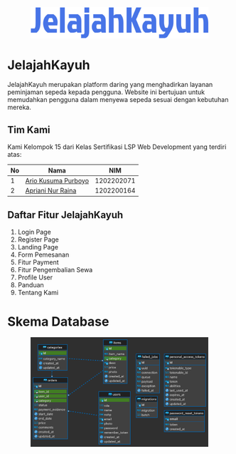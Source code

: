 
<p align="center"><a href="#" target="_blank"><img src="https://github.com/ariokusuma/JelajahKayuh/blob/stagingv2/public/assets/logo.svg" width="400" alt="Skema JelajahKayuh"></a></p>


# JelajahKayuh
JelajahKayuh merupakan platform daring yang menghadirkan layanan peminjaman sepeda kepada pengguna. Website ini bertujuan untuk memudahkan pengguna dalam menyewa sepeda sesuai dengan kebutuhan mereka.




## Tim Kami

Kami Kelompok 15 dari Kelas Sertifikasi LSP Web Development yang terdiri atas:

| No  | Nama                                                         | NIM        |
| --- | ------------------------------------------------------------ | ---------- |
| 1   | [Ario Kusuma Purboyo](https://www.instagram.com/ariadanidf/) | 1202202071 |
| 2   | [Apriani Nur Raina](1202200195)                              | 1202200164 | 


## Daftar Fitur JelajahKayuh
1. Login Page
2. Register Page
3. Landing Page
4. Form Pemesanan
5. Fitur Payment
6. Fitur Pengembalian Sewa
7. Profile User
8. Panduan
9. Tentang Kami

# Skema Database
<p align="center"><a href="#" target="_blank"><img src="https://github.com/ariokusuma/JelajahKayuh/blob/stagingv2/jelajahkayuh.png" width="400" alt="Skema JelajahKayuh"></a></p>
<!-- [JelajahKayuh](skema-db.pdf) -->

